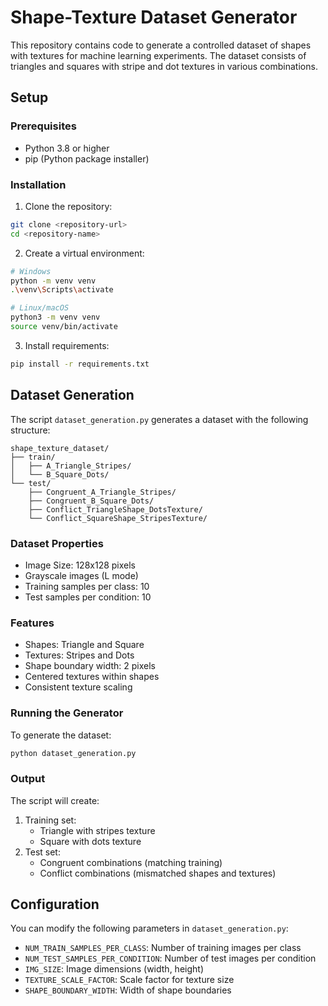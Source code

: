 # Shape-Texture Dataset Generator

This repository contains code to generate a controlled dataset of shapes with textures for machine learning experiments. The dataset consists of triangles and squares with stripe and dot textures in various combinations.

## Setup

### Prerequisites
- Python 3.8 or higher
- pip (Python package installer)

### Installation

1. Clone the repository:
```bash
git clone <repository-url>
cd <repository-name>
```

2. Create a virtual environment:
```bash
# Windows
python -m venv venv
.\venv\Scripts\activate

# Linux/macOS
python3 -m venv venv
source venv/bin/activate
```

3. Install requirements:
```bash
pip install -r requirements.txt
```

## Dataset Generation

The script `dataset_generation.py` generates a dataset with the following structure:

```
shape_texture_dataset/
├── train/
│   ├── A_Triangle_Stripes/
│   └── B_Square_Dots/
└── test/
    ├── Congruent_A_Triangle_Stripes/
    ├── Congruent_B_Square_Dots/
    ├── Conflict_TriangleShape_DotsTexture/
    └── Conflict_SquareShape_StripesTexture/
```

### Dataset Properties
- Image Size: 128x128 pixels
- Grayscale images (L mode)
- Training samples per class: 10
- Test samples per condition: 10

### Features
- Shapes: Triangle and Square
- Textures: Stripes and Dots
- Shape boundary width: 2 pixels
- Centered textures within shapes
- Consistent texture scaling

### Running the Generator

To generate the dataset:
```bash
python dataset_generation.py
```

### Output
The script will create:
1. Training set:
   - Triangle with stripes texture
   - Square with dots texture
2. Test set:
   - Congruent combinations (matching training)
   - Conflict combinations (mismatched shapes and textures)

## Configuration

You can modify the following parameters in `dataset_generation.py`:
- `NUM_TRAIN_SAMPLES_PER_CLASS`: Number of training images per class
- `NUM_TEST_SAMPLES_PER_CONDITION`: Number of test images per condition
- `IMG_SIZE`: Image dimensions (width, height)
- `TEXTURE_SCALE_FACTOR`: Scale factor for texture size
- `SHAPE_BOUNDARY_WIDTH`: Width of shape boundaries